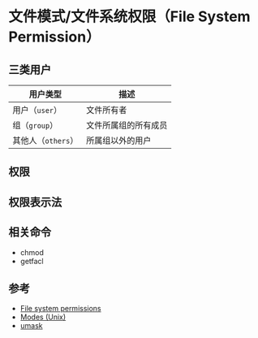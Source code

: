# 文件模式/文件系统权限（File System Permission）

## 三类用户

| 用户类型           | 描述                 |
| ------------------ | -------------------- |
| 用户（`user`）     | 文件所有者           |
| 组（`group`）      | 文件所属组的所有成员 |
| 其他人（`others`） | 所属组以外的用户     |

## 权限

## 权限表示法

## 相关命令

* chmod
* getfacl

## 参考

* [File system permissions](https://en.wikipedia.org/wiki/File_system_permissions)
* [Modes (Unix)](https://en.wikipedia.org/wiki/Modes_(Unix))
* [umask](https://en.wikipedia.org/wiki/Umask)